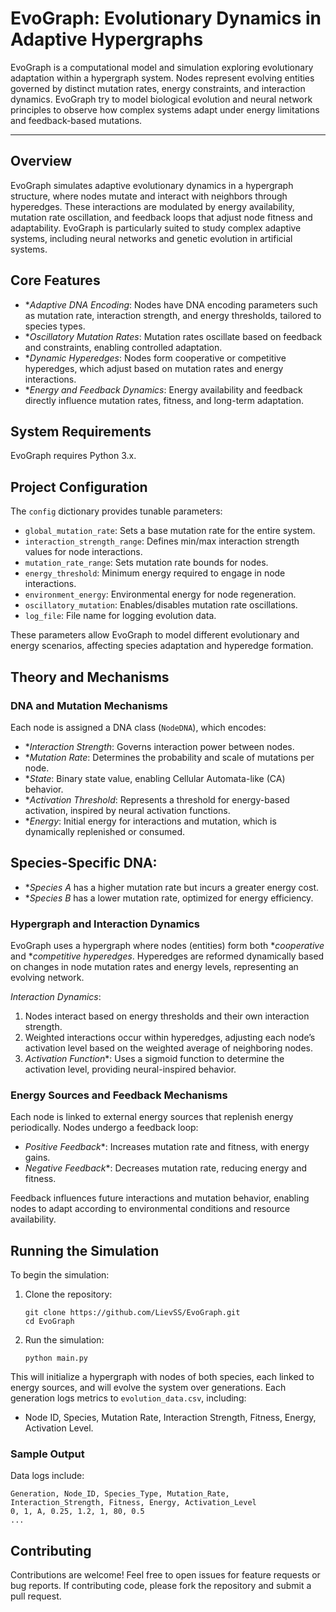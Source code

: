# EvoGraph: Evolutionary Dynamics in Adaptive Hypergraphs

EvoGraph is a computational model and simulation exploring evolutionary adaptation within a hypergraph system. 
Nodes represent evolving entities governed by distinct mutation rates, energy constraints, and interaction dynamics.
EvoGraph try to model biological evolution and neural network principles to observe how complex systems adapt under energy limitations and feedback-based mutations.

---

## Overview
EvoGraph simulates adaptive evolutionary dynamics in a hypergraph structure, where nodes mutate and interact with neighbors through hyperedges. 
These interactions are modulated by energy availability, mutation rate oscillation, and feedback loops that adjust node fitness and adaptability. EvoGraph is particularly suited to study complex adaptive systems, including neural networks and genetic evolution in artificial systems.

## Core Features
- **Adaptive DNA Encoding*: Nodes have DNA encoding parameters such as mutation rate, interaction strength, and energy thresholds, tailored to species types.
- **Oscillatory Mutation Rates*: Mutation rates oscillate based on feedback and constraints, enabling controlled adaptation.
- **Dynamic Hyperedges*: Nodes form cooperative or competitive hyperedges, which adjust based on mutation rates and energy interactions.
- **Energy and Feedback Dynamics*: Energy availability and feedback directly influence mutation rates, fitness, and long-term adaptation.

## System Requirements
EvoGraph requires Python 3.x.

## Project Configuration
The `config` dictionary provides tunable parameters:
- `global_mutation_rate`: Sets a base mutation rate for the entire system.
- `interaction_strength_range`: Defines min/max interaction strength values for node interactions.
- `mutation_rate_range`: Sets mutation rate bounds for nodes.
- `energy_threshold`: Minimum energy required to engage in node interactions.
- `environment_energy`: Environmental energy for node regeneration.
- `oscillatory_mutation`: Enables/disables mutation rate oscillations.
- `log_file`: File name for logging evolution data.

These parameters allow EvoGraph to model different evolutionary and energy scenarios, affecting species adaptation and hyperedge formation.

## Theory and Mechanisms

### DNA and Mutation Mechanisms
Each node is assigned a DNA class (`NodeDNA`), which encodes:
- **Interaction Strength*: Governs interaction power between nodes.
- **Mutation Rate*: Determines the probability and scale of mutations per node.
- **State*: Binary state value, enabling Cellular Automata-like (CA) behavior.
- **Activation Threshold*: Represents a threshold for energy-based activation, inspired by neural activation functions.
- **Energy*: Initial energy for interactions and mutation, which is dynamically replenished or consumed.

## Species-Specific DNA: 
- **Species A* has a higher mutation rate but incurs a greater energy cost.
- **Species B* has a lower mutation rate, optimized for energy efficiency.

### Hypergraph and Interaction Dynamics
EvoGraph uses a hypergraph where nodes (entities) form both **cooperative* and **competitive hyperedges*. 
Hyperedges are reformed dynamically based on changes in node mutation rates and energy levels, representing an evolving network.

*Interaction Dynamics*:
1. Nodes interact based on energy thresholds and their own interaction strength.
2. Weighted interactions occur within hyperedges, adjusting each node’s activation level based on the weighted average of neighboring nodes.
3. *Activation Function**: Uses a sigmoid function to determine the activation level, providing neural-inspired behavior.

### Energy Sources and Feedback Mechanisms
Each node is linked to external energy sources that replenish energy periodically. Nodes undergo a feedback loop:
- *Positive Feedback**: Increases mutation rate and fitness, with energy gains.
- *Negative Feedback**: Decreases mutation rate, reducing energy and fitness.

Feedback influences future interactions and mutation behavior, enabling nodes to adapt according to environmental conditions and resource availability.

## Running the Simulation
To begin the simulation:
1. Clone the repository:
    ```
    git clone https://github.com/LievSS/EvoGraph.git
    cd EvoGraph
    ```

2. Run the simulation:
    ```
    python main.py
    ```

This will initialize a hypergraph with nodes of both species, each linked to energy sources, and will evolve the system over generations. Each generation logs metrics to `evolution_data.csv`, including:
- Node ID, Species, Mutation Rate, Interaction Strength, Fitness, Energy, Activation Level.

### Sample Output
Data logs include:
```csv
Generation, Node_ID, Species_Type, Mutation_Rate, Interaction_Strength, Fitness, Energy, Activation_Level
0, 1, A, 0.25, 1.2, 1, 80, 0.5
...
```

## Contributing
Contributions are welcome! Feel free to open issues for feature requests or bug reports. If contributing code, please fork the repository and submit a pull request.
